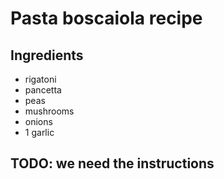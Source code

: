 # Pasta boscaiola recipe


## Ingredients

- rigatoni
- pancetta
- peas
- mushrooms
- onions
- 1 garlic 


## TODO: we need the instructions
